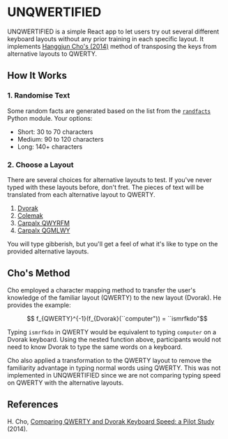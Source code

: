 # UNQWERTIFIED
UNQWERTIFIED is a simple React app to let users try out several different keyboard layouts without any prior training in each specific layout. It implements [Hanggjun Cho's (2014)](https://s-space.snu.ac.kr/handle/10371/123098) method of transposing the keys from alternative layouts to QWERTY.

## How It Works

### 1. Randomise Text
Some random facts are generated based on the list from the [`randfacts`](https://github.com/TabulateJarl8/randfacts) Python module. Your options:

- Short: 30 to 70 characters
- Medium: 90 to 120 characters
- Long: 140+ characters

### 2. Choose a Layout
There are several choices for alternative layouts to test. If you've never typed with these layouts before, don't fret. The pieces of text will be translated from each alternative layout to QWERTY.

1. [Dvorak](https://en.wikipedia.org/wiki/Dvorak_keyboard_layout)
2. [Colemak](https://colemak.com/)
3. [Carpalx QWYRFM](http://mkweb.bcgsc.ca/carpalx/?partial_optimization)
4. [Carpalx QGMLWY](http://mkweb.bcgsc.ca/carpalx/?full_optimization)

You will type gibberish, but you'll get a feel of what it's like to type on the provided alternative layouts.

## Cho's Method
Cho employed a character mapping method to transfer the user's knowledge of the familiar layout (QWERTY) to the new layout (Dvorak). He provides the example:

$$ f_{QWERTY}^{-1}(f_{Dvorak}(``computer")) = ``ismrfkdo"$$

Typing `ismrfkdo` in QWERTY would be equivalent to typing `computer` on a Dvorak keyboard. Using the nested function above, participants would not need to know Dvorak to type the same words on a keyboard.

Cho also applied a transformation to the QWERTY layout to remove the familiarity advantage in typing normal words using QWERTY. This was not implemented in UNQWERTIFIED since we are not comparing typing speed on QWERTY with the alternative layouts.


## References
H. Cho, [Comparing QWERTY and Dvorak Keyboard Speed: a Pilot Study](https://s-space.snu.ac.kr/handle/10371/123098) (2014).